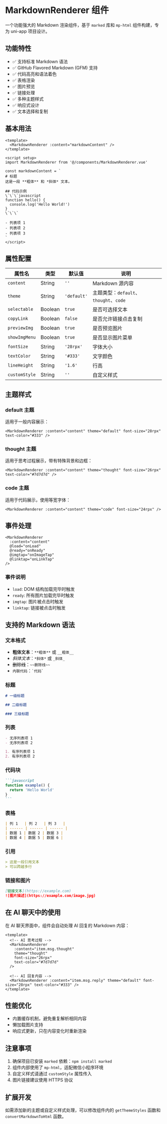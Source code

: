 # MarkdownRenderer 组件

一个功能强大的 Markdown 渲染组件，基于 `marked` 库和 `mp-html` 组件构建，专为 uni-app 项目设计。

## 功能特性

- ✅ 支持标准 Markdown 语法
- ✅ GitHub Flavored Markdown (GFM) 支持
- ✅ 代码高亮和语法着色
- ✅ 表格渲染
- ✅ 图片预览
- ✅ 链接处理
- ✅ 多种主题样式
- ✅ 响应式设计
- ✅ 文本选择和复制

## 基本用法

```vue
<template>
  <MarkdownRenderer :content="markdownContent" />
</template>

<script setup>
import MarkdownRenderer from '@/components/MarkdownRenderer.vue'

const markdownContent = `
# 标题
这是一段 **粗体** 和 *斜体* 文本。

## 代码示例
\`\`\`javascript
function hello() {
  console.log('Hello World!')
}
\`\`\`

- 列表项 1
- 列表项 2
- 列表项 3
`
</script>
```

## 属性配置

| 属性名        | 类型    | 默认值      | 说明                                   |
| ------------- | ------- | ----------- | -------------------------------------- |
| `content`     | String  | `''`        | Markdown 源内容                        |
| `theme`       | String  | `'default'` | 主题类型：`default`、`thought`、`code` |
| `selectable`  | Boolean | `true`      | 是否可选择文本                         |
| `copyLink`    | Boolean | `false`     | 是否允许链接点击复制                   |
| `previewImg`  | Boolean | `true`      | 是否预览图片                           |
| `showImgMenu` | Boolean | `true`      | 是否显示图片菜单                       |
| `fontSize`    | String  | `'28rpx'`   | 字体大小                               |
| `textColor`   | String  | `'#333'`    | 文字颜色                               |
| `lineHeight`  | String  | `'1.6'`     | 行高                                   |
| `customStyle` | String  | `''`        | 自定义样式                             |

## 主题样式

### default 主题

适用于一般内容展示：

```vue
<MarkdownRenderer :content="content" theme="default" font-size="28rpx" text-color="#333" />
```

### thought 主题

适用于思考过程展示，带有特殊背景和边框：

```vue
<MarkdownRenderer :content="content" theme="thought" font-size="26rpx" text-color="#7d7d7d" />
```

### code 主题

适用于代码展示，使用等宽字体：

```vue
<MarkdownRenderer :content="content" theme="code" font-size="24rpx" />
```

## 事件处理

```vue
<MarkdownRenderer
  :content="content"
  @load="onLoad"
  @ready="onReady"
  @imgtap="onImageTap"
  @linktap="onLinkTap"
/>
```

### 事件说明

- `load`: DOM 结构加载完毕时触发
- `ready`: 所有图片加载完毕时触发
- `imgtap`: 图片被点击时触发
- `linktap`: 链接被点击时触发

## 支持的 Markdown 语法

### 文本格式

- **粗体文本**：`**粗体**` 或 `__粗体__`
- _斜体文本_：`*斜体*` 或 `_斜体_`
- ~~删除线~~：`~~删除线~~`
- `内联代码`：`` `代码` ``

### 标题

```markdown
# 一级标题

## 二级标题

### 三级标题
```

### 列表

```markdown
- 无序列表项 1
- 无序列表项 2

1. 有序列表项 1
2. 有序列表项 2
```

### 代码块

````markdown
```javascript
function example() {
  return 'Hello World'
}
```
````

### 表格

```markdown
| 列 1   | 列 2   | 列 3   |
| ------ | ------ | ------ |
| 数据 1 | 数据 2 | 数据 3 |
| 数据 4 | 数据 5 | 数据 6 |
```

### 引用

```markdown
> 这是一段引用文本
> 可以跨越多行
```

### 链接和图片

```markdown
[链接文本](https://example.com)
![图片描述](https://example.com/image.jpg)
```

## 在 AI 聊天中的使用

在 AI 聊天界面中，组件会自动处理 AI 回复的 Markdown 内容：

```vue
<template>
  <!-- AI 思考过程 -->
  <MarkdownRenderer
    :content="item.msg.thought"
    theme="thought"
    font-size="26rpx"
    text-color="#7d7d7d"
  />

  <!-- AI 回复内容 -->
  <MarkdownRenderer :content="item.msg.reply" theme="default" font-size="28rpx" text-color="#333" />
</template>
```

## 性能优化

- 内置缓存机制，避免重复解析相同内容
- 懒加载图片支持
- 响应式更新，只在内容变化时重新渲染

## 注意事项

1. 确保项目已安装 `marked` 依赖：`npm install marked`
2. 组件内部使用了 `mp-html`，适配微信小程序环境
3. 自定义样式请通过 `customStyle` 属性传入
4. 图片链接建议使用 HTTPS 协议

## 扩展开发

如需添加新的主题或自定义样式处理，可以修改组件内的 `getThemeStyles` 函数和 `convertMarkdownToHtml` 函数。
